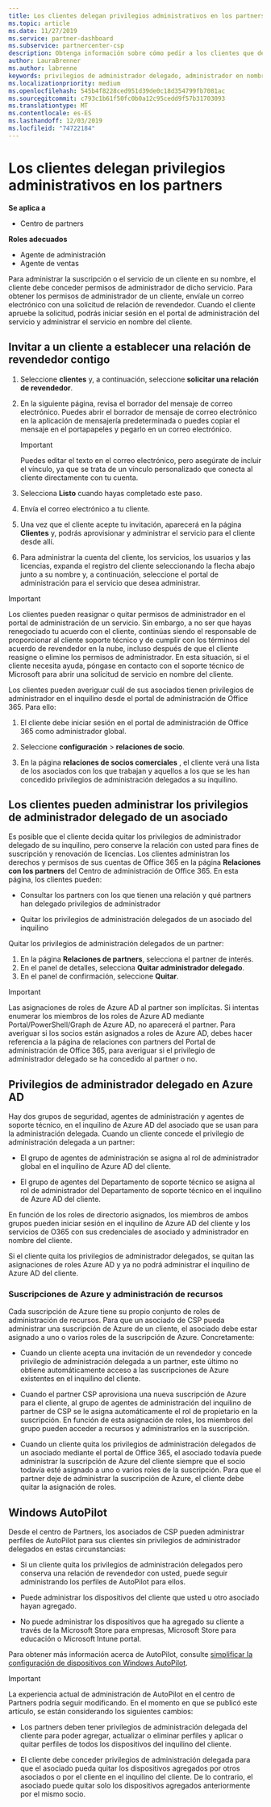 ```yaml
---
title: Los clientes delegan privilegios administrativos en los partners | Centro de partners
ms.topic: article
ms.date: 11/27/2019
ms.service: partner-dashboard
ms.subservice: partnercenter-csp
description: Obtenga información sobre cómo pedir a los clientes que deleguen permisos de administrador en un revendedor o quite los mismos permisos y cómo usar los permisos.
author: LauraBrenner
ms.author: labrenne
keywords: privilegios de administrador delegado, administrador en nombre de, quitar privilegios, DAP, AOBO
ms.localizationpriority: medium
ms.openlocfilehash: 545b4f8228ced951d39de0c18d354799fb7081ac
ms.sourcegitcommit: c793c1b61f50fc0b0a12c95cedd9f57b31703093
ms.translationtype: MT
ms.contentlocale: es-ES
ms.lasthandoff: 12/03/2019
ms.locfileid: "74722184"
---
```

# <a name="customers-delegate-administration-privileges-to-partners"></a>Los clientes delegan privilegios administrativos en los partners

**Se aplica a**

- Centro de partners

**Roles adecuados**

- Agente de administración
- Agente de ventas

Para administrar la suscripción o el servicio de un cliente en su nombre, el cliente debe conceder permisos de administrador de dicho servicio. Para obtener los permisos de administrador de un cliente, envíale un correo electrónico con una solicitud de relación de revendedor. Cuando el cliente apruebe la solicitud, podrás iniciar sesión en el portal de administración del servicio y administrar el servicio en nombre del cliente. 

## <a name="invite-a-customer-to-establish-a-reseller-relationship-with-you"></a>Invitar a un cliente a establecer una relación de revendedor contigo

1.  Seleccione **clientes** y, a continuación, seleccione **solicitar una relación de revendedor**.

2.  En la siguiente página, revisa el borrador del mensaje de correo electrónico. Puedes abrir el borrador de mensaje de correo electrónico en la aplicación de mensajería predeterminada o puedes copiar el mensaje en el portapapeles y pegarlo en un correo electrónico. 

    >[!IMPORTANT]
    >Puedes editar el texto en el correo electrónico, pero asegúrate de incluir el vínculo, ya que se trata de un vínculo personalizado que conecta al cliente directamente con tu cuenta. 
    
3.  Selecciona **Listo** cuando hayas completado este paso.

4.  Envía el correo electrónico a tu cliente.

5.  Una vez que el cliente acepte tu invitación, aparecerá en la página **Clientes** y, podrás aprovisionar y administrar el servicio para el cliente desde allí.

6.  Para administrar la cuenta del cliente, los servicios, los usuarios y las licencias, expanda el registro del cliente seleccionando la flecha abajo junto a su nombre y, a continuación, seleccione el portal de administración para el servicio que desea administrar.

>[!IMPORTANT]  
>Los clientes pueden reasignar o quitar permisos de administrador en el portal de administración de un servicio. Sin embargo, a no ser que hayas renegociado tu acuerdo con el cliente, continúas siendo el responsable de proporcionar al cliente soporte técnico y de cumplir con los términos del acuerdo de revendedor en la nube, incluso después de que el cliente reasigne o elimine los permisos de administrador. En esta situación, si el cliente necesita ayuda, póngase en contacto con el soporte técnico de Microsoft para abrir una solicitud de servicio en nombre del cliente.

Los clientes pueden averiguar cuál de sus asociados tienen privilegios de administrador en el inquilino desde el portal de administración de Office 365. Para ello:

1. El cliente debe iniciar sesión en el portal de administración de Office 365 como administrador global.

2. Seleccione **configuración** > **relaciones de socio**.

3. En la página **relaciones de socios comerciales** , el cliente verá una lista de los asociados con los que trabajan y aquellos a los que se les han concedido privilegios de administración delegados a su inquilino.

## <a name="customers-can-manage-a-partners-delegated-admin-privileges"></a>Los clientes pueden administrar los privilegios de administrador delegado de un asociado 

Es posible que el cliente decida quitar los privilegios de administrador delegado de su inquilino, pero conserve la relación con usted para fines de suscripción y renovación de licencias. Los clientes administran los derechos y permisos de sus cuentas de Office 365 en la página **Relaciones con los partners** del Centro de administración de Office 365. En esta página, los clientes pueden:

- Consultar los partners con los que tienen una relación y qué partners han delegado privilegios de administrador

- Quitar los privilegios de administración delegados de un asociado del inquilino

Quitar los privilegios de administración delegados de un partner:

1. En la página **Relaciones de partners**, selecciona el partner de interés.
2. En el panel de detalles, selecciona **Quitar administrador delegado**.
3. En el panel de confirmación, seleccione **Quitar**.

>[!IMPORTANT]  
>Las asignaciones de roles de Azure AD al partner son implícitas. Si intentas enumerar los miembros de los roles de Azure AD mediante Portal/PowerShell/Graph de Azure AD, no aparecerá el partner. Para averiguar si los socios están asignados a roles de Azure AD, debes hacer referencia a la página de relaciones con partners del Portal de administración de Office 365, para averiguar si el privilegio de administrador delegado se ha concedido al partner o no.

## <a name="delegated-admin-privileges-in-azure-ad"></a>Privilegios de administrador delegado en Azure AD 

Hay dos grupos de seguridad, agentes de administración y agentes de soporte técnico, en el inquilino de Azure AD del asociado que se usan para la administración delegada. Cuando un cliente concede el privilegio de administración delegada a un partner:

- El grupo de agentes de administración se asigna al rol de administrador global en el inquilino de Azure AD del cliente.

- El grupo de agentes del Departamento de soporte técnico se asigna al rol de administrador del Departamento de soporte técnico en el inquilino de Azure AD del cliente.

En función de los roles de directorio asignados, los miembros de ambos grupos pueden iniciar sesión en el inquilino de Azure AD del cliente y los servicios de O365 con sus credenciales de asociado y administrador en nombre del cliente.

Si el cliente quita los privilegios de administrador delegados, se quitan las asignaciones de roles Azure AD y ya no podrá administrar el inquilino de Azure AD del cliente.

### <a name="azure-subscriptions-and-resource-management"></a>Suscripciones de Azure y administración de recursos

Cada suscripción de Azure tiene su propio conjunto de roles de administración de recursos. Para que un asociado de CSP pueda administrar una suscripción de Azure de un cliente, el asociado debe estar asignado a uno o varios roles de la suscripción de Azure. Concretamente:

- Cuando un cliente acepta una invitación de un revendedor y concede privilegio de administración delegada a un partner, este último no obtiene automáticamente acceso a las suscripciones de Azure existentes en el inquilino del cliente.

- Cuando el partner CSP aprovisiona una nueva suscripción de Azure para el cliente, al grupo de agentes de administración del inquilino de partner de CSP se le asigna automáticamente el rol de propietario en la suscripción. En función de esta asignación de roles, los miembros del grupo pueden acceder a recursos y administrarlos en la suscripción.

- Cuando un cliente quita los privilegios de administración delegados de un asociado mediante el portal de Office 365, el asociado todavía puede administrar la suscripción de Azure del cliente siempre que el socio todavía esté asignado a uno o varios roles de la suscripción. Para que el partner deje de administrar la suscripción de Azure, el cliente debe quitar la asignación de roles.

## <a name="windows-autopilot"></a>Windows AutoPilot

<!--Maggie, 12/5/18 - Removed table showing what different CSP partner types can and can't do because all partner types are now in parity. As per Bhavya Chopra in bug 19841770.-->

Desde el centro de Partners, los asociados de CSP pueden administrar perfiles de AutoPilot para sus clientes sin privilegios de administrador delegados en estas circunstancias: 

- Si un cliente quita los privilegios de administración delegados pero conserva una relación de revendedor con usted, puede seguir administrando los perfiles de AutoPilot para ellos.

- Puede administrar los dispositivos del cliente que usted u otro asociado hayan agregado. 

- No puede administrar los dispositivos que ha agregado su cliente a través de la Microsoft Store para empresas, Microsoft Store para educación o Microsoft Intune portal.

Para obtener más información acerca de AutoPilot, consulte [simplificar la configuración de dispositivos con Windows AutoPilot](https://docs.microsoft.com/partner-center/autopilot).

>[!IMPORTANT]  
>La experiencia actual de administración de AutoPilot en el centro de Partners podría seguir modificando. En el momento en que se publicó este artículo, se están considerando los siguientes cambios:

- Los partners deben tener privilegios de administración delegada del cliente para poder agregar, actualizar o eliminar perfiles y aplicar o quitar perfiles de todos los dispositivos del inquilino del cliente.

- El cliente debe conceder privilegios de administración delegada para que el asociado pueda quitar los dispositivos agregados por otros asociados o por el cliente en el inquilino del cliente. De lo contrario, el asociado puede quitar solo los dispositivos agregados anteriormente por el mismo socio.
